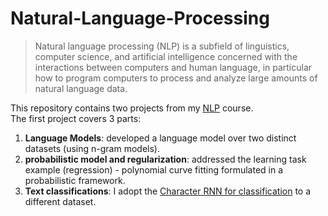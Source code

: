 # Natural-Language-Processing
> Natural language processing (NLP) is a subfield of linguistics, computer science, and artificial intelligence concerned with the interactions between computers and human language, in particular how to program computers to process and analyze large amounts of natural language data.

This repository contains two projects from my [NLP](https://www.cs.bgu.ac.il/~elhadad/nlp21.html) course.\
The first project covers 3 parts:
1. **Language Models**: developed a language model over two distinct datasets (using n-gram models). 
2. **probabilistic model and regularization**: addressed the learning task example (regression) - polynomial curve fitting formulated in a probabilistic framework.
3. **Text classifications**: I adopt the [Character RNN for classification](https://pytorch.org/tutorials/intermediate/char_rnn_classification_tutorial.html) to a different dataset.
